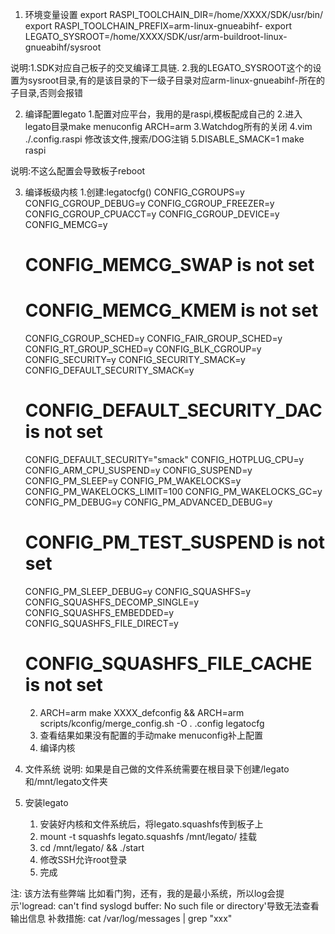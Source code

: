 1. 环境变量设置
export RASPI_TOOLCHAIN_DIR=/home/XXXX/SDK/usr/bin/
export RASPI_TOOLCHAIN_PREFIX=arm-linux-gnueabihf-
export LEGATO_SYSROOT=/home/XXXX/SDK/usr/arm-buildroot-linux-gnueabihf/sysroot

说明:1.SDK对应自己板子的交叉编译工具链.
     2.我的LEGATO_SYSROOT这个的设置为sysroot目录,有的是该目录的下一级子目录对应arm-linux-gnueabihf-所在的子目录,否则会报错


2. 编译配置legato
     1.配置对应平台，我用的是raspi,模板配成自己的
     2.进入legato目录make menuconfig ARCH=arm
     3.Watchdog所有的关闭
     4.vim ./.config.raspi 修改该文件,搜索/DOG注销
     5.DISABLE_SMACK=1 make raspi  

说明:不这么配置会导致板子reboot

3. 编译板级内核
     1.创建:legatocfg()
     CONFIG_CGROUPS=y
     CONFIG_CGROUP_DEBUG=y
     CONFIG_CGROUP_FREEZER=y
     CONFIG_CGROUP_CPUACCT=y
     CONFIG_CGROUP_DEVICE=y
     CONFIG_MEMCG=y
    # CONFIG_MEMCG_SWAP is not set
    # CONFIG_MEMCG_KMEM is not set
     CONFIG_CGROUP_SCHED=y
     CONFIG_FAIR_GROUP_SCHED=y
     CONFIG_RT_GROUP_SCHED=y
     CONFIG_BLK_CGROUP=y
     CONFIG_SECURITY=y
     CONFIG_SECURITY_SMACK=y
     CONFIG_DEFAULT_SECURITY_SMACK=y
    # CONFIG_DEFAULT_SECURITY_DAC is not set
     CONFIG_DEFAULT_SECURITY="smack"
     CONFIG_HOTPLUG_CPU=y
     CONFIG_ARM_CPU_SUSPEND=y
     CONFIG_SUSPEND=y
     CONFIG_PM_SLEEP=y
     CONFIG_PM_WAKELOCKS=y
     CONFIG_PM_WAKELOCKS_LIMIT=100
     CONFIG_PM_WAKELOCKS_GC=y
     CONFIG_PM_DEBUG=y
     CONFIG_PM_ADVANCED_DEBUG=y
    # CONFIG_PM_TEST_SUSPEND is not set
     CONFIG_PM_SLEEP_DEBUG=y
     CONFIG_SQUASHFS=y
     CONFIG_SQUASHFS_DECOMP_SINGLE=y
     CONFIG_SQUASHFS_EMBEDDED=y
     CONFIG_SQUASHFS_FILE_DIRECT=y
    # CONFIG_SQUASHFS_FILE_CACHE is not set
    
    2. ARCH=arm make XXXX_defconfig && ARCH=arm scripts/kconfig/merge_config.sh -O . .config legatocfg
    3. 查看结果如果没有配置的手动make menuconfig补上配置
    4. 编译内核


4. 文件系统
    说明: 如果是自己做的文件系统需要在根目录下创建/legato和/mnt/legato文件夹

5. 安装legato
    1. 安装好内核和文件系统后，将legato.squashfs传到板子上
    2. mount -t squashfs legato.squashfs /mnt/legato/ 挂载
    3. cd /mnt/legato/ && ./start
    4. 修改SSH允许root登录
    5. 完成

    


注: 该方法有些弊端 比如看门狗，还有，我的是最小系统，所以log会提示'logread: can't find syslogd buffer: No such file or directory'导致无法查看输出信息
    补救措施: cat /var/log/messages | grep "xxx"
    

     
